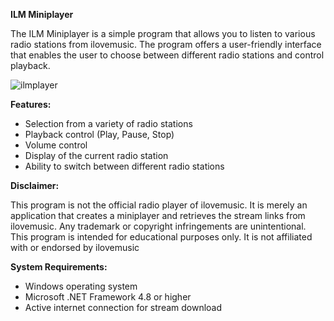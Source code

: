 
**ILM Miniplayer**

The ILM Miniplayer is a simple program that allows you to listen to various radio stations from ilovemusic. The program offers a user-friendly interface that enables the user to choose between different radio stations and control playback.

![ilmplayer](https://i.imgur.com/DTxZaHp.png)

**Features:**

-   Selection from a variety of radio stations
-   Playback control (Play, Pause, Stop)
-   Volume control
-   Display of the current radio station
-   Ability to switch between different radio stations

**Disclaimer:**

This program is not the official radio player of ilovemusic. It is merely an application that creates a miniplayer and retrieves the stream links from ilovemusic. Any trademark or copyright infringements are unintentional. This program is intended for educational purposes only. It is not affiliated with or endorsed by ilovemusic

**System Requirements:**

-   Windows operating system
-   Microsoft .NET Framework 4.8 or higher
-   Active internet connection for stream download
